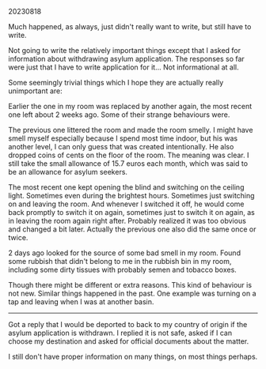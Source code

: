 20230818

Much happened, as always, just didn't really want to write, but still have to write.

Not going to write the relatively important things except that I asked for information about withdrawing asylum application. The responses so far were just that I have to write application for it... Not informational at all.

Some seemingly trivial things which I hope they are actually really unimportant are:

Earlier the one in my room was replaced by another again, the most recent one left about 2 weeks ago. Some of their strange behaviours were.

The previous one littered the room and made the room smelly. I might have smell myself especially because I spend most time indoor, but his was another level, I can only guess that was created intentionally. He also dropped coins of cents on the floor of the room. The meaning was clear. I still take the small allowance of 15.7 euros each month, which was said to be an allowance for asylum seekers.

The most recent one kept opening the blind and switching on the ceiling light. Sometimes even during the brightest hours. Sometimes just switching on and leaving the room. And whenever I switched it off, he would come back promptly to switch it on again, sometimes just to switch it on again, as in leaving the room again right after. Probably realized it was too obvious and changed a bit later. Actually the previous one also did the same once or twice.

2 days ago looked for the source of some bad smell in my room. Found some rubbish that didn't belong to me in the rubbish bin in my room, including some dirty tissues with probably semen and tobacco boxes.

Though there might be different or extra reasons. This kind of behaviour is not new. Similar things happened in the past. One example was turning on a tap and leaving when I was at another basin.

---

Got a reply that I would be deported to back to my country of origin if the asylum application is withdrawn. I replied it is not safe, asked if I can choose my destination and asked for official documents about the matter.

I still don't have proper information on many things, on most things perhaps.
